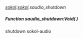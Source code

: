 _[sokol](../../modules/sokol/sokol-module.md):[sokol](../../modules/sokol/sokol-module.md).saudio\_shutdown_
##### Function saudio\_shutdown:Void(  )
shutdown sokol-audio
